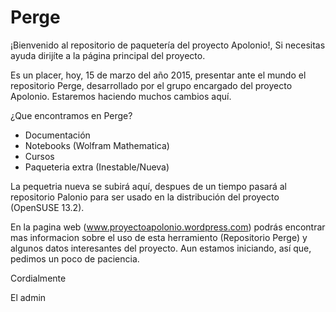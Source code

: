 # Perge
¡Bienvenido al repositorio de paquetería del proyecto Apolonio!, Si necesitas ayuda dirijíte a la página principal del proyecto.

Es un placer, hoy, 15 de marzo del año 2015, presentar ante el mundo el repositorio Perge, desarrollado por el grupo encargado del proyecto Apolonio.
Estaremos haciendo muchos cambios aquí.

¿Que encontramos en Perge?

- Documentación
- Notebooks (Wolfram Mathematica)
- Cursos
- Paqueteria extra (Inestable/Nueva)

La pequetria nueva se subirá aquí, despues de un tiempo pasará al repositorio Palonio para ser usado en la distribución del proyecto (OpenSUSE 13.2).

En la pagina web (www.proyectoapolonio.wordpress.com) podrás encontrar mas informacion sobre el uso de esta herramiento (Repositorio Perge) y algunos datos interesantes del proyecto. Aun estamos iniciando, así que, pedimos un poco de paciencia.

Cordialmente

El admin

